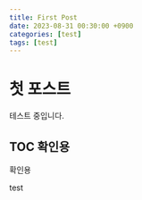 ```yaml
---
title: First Post
date: 2023-08-31 00:30:00 +0900
categories: [test]
tags: [test]     
---
```


# 첫 포스트

테스트 중입니다.

## TOC 확인용
확인용

test
